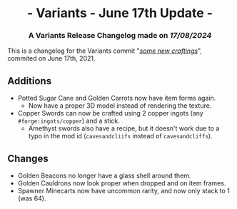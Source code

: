 # <div style="text-align: center;">- Variants - June 17th Update -</div>
### <div style="text-align: center;">A Variants Release Changelog made on *17/08/2024*</div>
This is a changelog for the Variants commit "[*some new craftings*](https://github.com/Fabricio20106/Variants/commit/6eb6aae7f57d67517ab5dbc6b80b1efa638d702e)", commited on June 17th, 2021.

## Additions
- Potted Sugar Cane and Golden Carrots now have item forms again.
  - Now have a proper 3D model instead of rendering the texture.
- Copper Swords can now be crafted using 2 copper ingots (any `#forge:ingots/copper`) and a stick.
  - Amethyst swords also have a recipe, but it doesn't work due to a typo in the mod id (`cavesandcliifs` instead of `cavesandcliffs`).

## Changes
- Golden Beacons no longer have a glass shell around them.
- Golden Cauldrons now look proper when dropped and on item frames.
- Spawner Minecarts now have uncommon rarity, and now only stack to 1 (was 64).